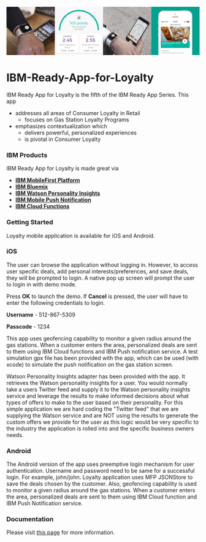 ![](README_assets/banner.png)
# IBM-Ready-App-for-Loyalty

IBM Ready App for Loyalty is the fifth of the IBM Ready App Series. This app

* addresses all areas of Consumer Loyalty in Retail
  * focuses on Gas Station Loyalty Programs
* emphasizes contextualization which
  * delivers powerful, personalized experiences
  * is pivotal in Consumer Loyalty

### IBM Products

IBM Ready App for Loyalty is made great via

* [**IBM MobileFirst Platform**](http://www-03.ibm.com/software/products/en/mobilefirstplatform)
* [**IBM Bluemix**](https://console.ng.bluemix.net/)
* [**IBM Watson Personality Insights**](http://www.ibm.com/smarterplanet/us/en/ibmwatson/developercloud/personality-insights.html)
* [**IBM Mobile Push Notification**](https://www.ibm.com/cloud/push-notifications)
* [**IBM Cloud Functions**](https://console.bluemix.net/openwhisk/)

  

### Getting Started

Loyalty mobile application is available for iOS and Android.

### iOS 

The user can browse the application without logging in. However, to access user specific deals, add personal interests/preferences, and save deals, they will be prompted to login. A native pop up screen will prompt the user to login in with demo mode.

Press **OK** to launch the demo. If **Cancel** is pressed, the user will have to enter the following credentials to login.

**Username** -  512-867-5309

**Passcode** -  1234     

This app uses geofencing capability to monitor a given radius around the gas stations. When a customer enters the area, personalized deals are sent to them using IBM Cloud functions and IBM Push notification service.
A test simulation gpx file has been provided with the app, which can be used (with xcode) to simulate the push notification on the gas station screen.

Watson Personality Insights adapter has been provided with the app. It retrieves the Watson personality insights for a user. You would normally take a users Twitter feed and supply it to the Watson personality insights service and leverage the results to make informed decisions about what types of offers to make to the user based on their personality. For this simple application we are hard coding the "Twitter feed" that we are supplying the Watson service and are NOT using the results to generate the custom offers we provide for the user as this logic would be very specific to the industry the application is rolled into and the specific business owners needs.

### Android

The Android version of the app uses preemptive login mechanism for user authentication. Username and password need to be same for a successful login. For example, john/john. Loyalty application uses MFP JSONStore to save the deals chosen by the customer. Also,  geofencing capability is used to monitor a given radius around the gas stations. When a customer enters the area, personalized deals are sent to them using IBM Cloud function and IBM Push Notification service. 


### Documentation
Please visit [this page](https://developer.ibm.com/open/2015/10/19/ibm-ready-app-for-consumer-loyalty/) for more information.
